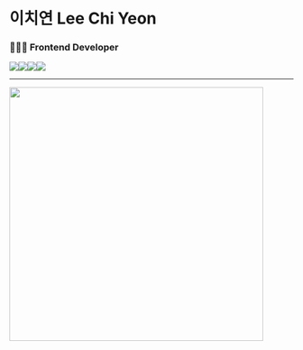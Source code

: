 <h1> 이치연 Lee Chi Yeon </h1>

<h3>🧑🏻‍💻 Frontend Developer</h3>
<div style="display:flex">
    <a href="https://www.typescriptlang.org/ko/docs/handbook/2/basic-types.html"><img src="https://img.shields.io/badge/Typescript-3178C6?style=flat-square&logo=Typescript&logoColor=white"/></a>
    <a href="https://reactnative.dev/"> <img src="https://img.shields.io/badge/React Native-292C34?style=flat-square&logo=React&logoColor=06BCEE"/></a>
    <a href="https://react.dev/blog/2023/03/16/introducing-react-dev"><img src="https://img.shields.io/badge/React-7AD9FB?style=flat-square&logo=React&logoColor=292C34"/></a>
    <a href="https://firebase.google.com/docs?hl=ko"><img src="https://img.shields.io/badge/Firebase-4298E5?style=flat-square&logo=firebase&logoColor=FFCA28"/></a>
</div>    
<hr>
<div style="display:flex">
<img style="width:450px; height:450px;" src="https://i.pinimg.com/originals/fa/08/fe/fa08fe27fe040b3603ecd3ab0ac7f092.gif"/>
</div>

